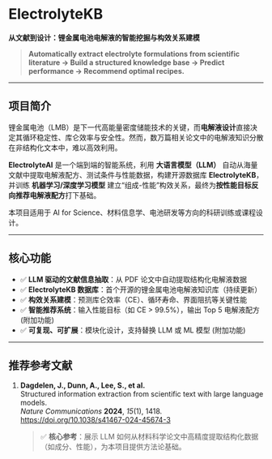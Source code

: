 #  ElectrolyteKB  
**从文献到设计：锂金属电池电解液的智能挖掘与构效关系建模**

> **Automatically extract electrolyte formulations from scientific literature → Build a structured knowledge base → Predict performance → Recommend optimal recipes.**

---

##  项目简介

锂金属电池（LMB）是下一代高能量密度储能技术的关键，而**电解液设计**直接决定其循环稳定性、库仑效率与安全性。然而，数万篇相关论文中的电解液知识分散在非结构化文本中，难以高效利用。

**ElectrolyteAI** 是一个端到端的智能系统，利用 **大语言模型（LLM）** 自动从海量文献中提取电解液配方、测试条件与性能数据，构建开源数据库 **ElectrolyteKB**，并训练 **机器学习/深度学习模型** 建立“组成-性能”构效关系，最终为**按性能目标反向推荐电解液配方**打下基础。

本项目适用于 AI for Science、材料信息学、电池研发等方向的科研训练或课程设计。

---

##  核心功能

- ✅ **LLM 驱动的文献信息抽取**：从 PDF 论文中自动提取结构化电解液数据  
- ✅ **ElectrolyteKB 数据库**：首个开源的锂金属电池电解液知识库（持续更新）  
- ✅ **构效关系建模**：预测库仑效率（CE）、循环寿命、界面阻抗等关键性能  
- ✅ **智能推荐系统**：输入性能目标（如 CE > 99.5%），输出 Top 5 电解液配方 (附加功能) 
- ✅ **可复现、可扩展**：模块化设计，支持替换 LLM 或 ML 模型 (附加功能)

---

##  推荐参考文献
1. **Dagdelen, J., Dunn, A., Lee, S., et al.**  
   Structured information extraction from scientific text with large language models.  
   *Nature Communications* **2024**, *15*(1), 1418.  
   https://doi.org/10.1038/s41467-024-45674-3  
   > ✅ **核心参考**：展示 LLM 如何从材料科学论文中高精度提取结构化数据（如成分、性能），为本项目提供方法论基础。



